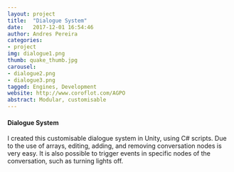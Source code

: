 ```yaml
---
layout: project
title:  "Dialogue System"
date:   2017-12-01 16:54:46
author: Andres Pereira
categories:
- project
img: dialogue1.png
thumb: quake_thumb.jpg
carousel:
- dialogue2.png
- dialogue3.png
tagged: Engines, Development
website: http://www.coroflot.com/AGPO
abstract: Modular, customisable
---
```

#### Dialogue System
I created this customisable dialogue system in Unity, using C# scripts. Due to the use of arrays, editing, adding, and removing conversation nodes is very easy.
It is also possible to trigger events in specific nodes of the conversation, such as turning lights off.

